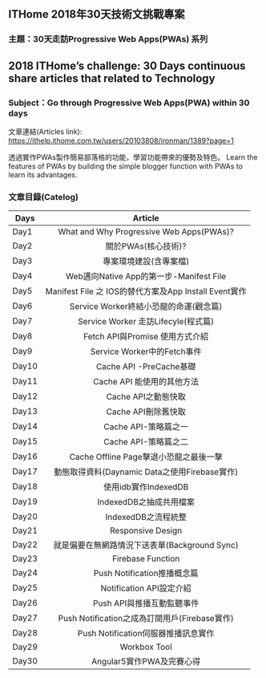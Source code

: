 ## ITHome 2018年30天技術文挑戰專案
### 主題：30天走訪Progressive Web Apps(PWAs) 系列

## 2018 ITHome’s challenge: 30 Days continuous share articles that related to Technology 
### Subject：Go through Progressive Web Apps(PWA) within 30 days


文章連結(Articles link): https://ithelp.ithome.com.tw/users/20103808/ironman/1389?page=1

透過實作PWAs製作簡易部落格的功能，學習功能帶來的優勢及特色。
Learn the features of PWAs by building the simple blogger function with PWAs to learn its advantages.

### 文章目錄(Catelog)

| Days        | Article           |
| ------------- |:-------------:|
|Day1 | What and Why Progressive Web Apps(PWAs)? |
|Day2 | 關於PWAs(核心技術)? |
|Day3 | 專案環境建設(含專案檔) |
|Day4 | Web邁向Native App的第一步-Manifest File |
|Day5 | Manifest File 之 IOS的替代方案及App Install Event實作 |
|Day6 | Service Worker終結小恐龍的命運(觀念篇) |
|Day7 | Service Worker 走訪Lifecyle(程式篇) |
|Day8 | Fetch API與Promise 使用方式介紹 |
|Day9 | Service Worker中的Fetch事件 |
|Day10 | Cache API -PreCache基礎 |
|Day11 | Cache API 能使用的其他方法 |
|Day12 | Cache API之動態快取 |
|Day13 | Cache API刪除舊快取 |
|Day14 | Cache API-策略篇之一 |
|Day15 | Cache API-策略篇之二 |
|Day16 | Cache Offline Page擊退小恐龍之最後一擊 |
|Day17 | 動態取得資料(Daynamic Data之使用Firebase實作) |
|Day18 | 使用idb實作IndexedDB |
|Day19 | IndexedDB之抽成共用檔案 |
|Day20 | IndexedDB之流程統整 |
|Day21 | Responsive Design |
|Day22 | 就是偏要在無網路情況下送表單(Background Sync) |
|Day23 | Firebase Function |
|Day24 | Push Notification推播概念篇 |
|Day25 | Notification API設定介紹 |
|Day26 | Push API與推播互動監聽事件 |
|Day27 | Push Notification之成為訂閱用戶(Firebase實作) |
|Day28 | Push Notification伺服器推播訊息實作 |
|Day29 | Workbox Tool |
|Day30 | Angular5實作PWA及完賽心得 
